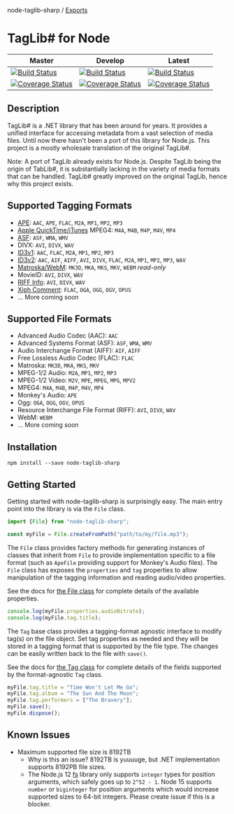 node-taglib-sharp / [Exports](modules.md)

# TagLib# for Node

| Master                                                                                                                                                                           | Develop                                                                                                                                                                            | Latest                                                                                                                                                      |
|----------------------------------------------------------------------------------------------------------------------------------------------------------------------------------|------------------------------------------------------------------------------------------------------------------------------------------------------------------------------------|-------------------------------------------------------------------------------------------------------------------------------------------------------------|
| [![Build Status](https://ci.appveyor.com/api/projects/status/7hdfrbc4ecvvruwv/branch/master?svg=true)](https://ci.appveyor.com/project/benrr101/node-taglib-sharp/branch/master) | [![Build Status](https://ci.appveyor.com/api/projects/status/7hdfrbc4ecvvruwv/branch/develop?svg=true)](https://ci.appveyor.com/project/benrr101/node-taglib-sharp/branch/develop) | [![Build Status](https://ci.appveyor.com/api/projects/status/7hdfrbc4ecvvruwv?svg=true)](https://ci.appveyor.com/project/benrr101/node-taglib-sharp)        |
| [![Coverage Status](https://coveralls.io/repos/github/benrr101/node-taglib-sharp/badge.svg?branch=master)](https://coveralls.io/github/benrr101/node-taglib-sharp?branch=master) | [![Coverage Status](https://coveralls.io/repos/github/benrr101/node-taglib-sharp/badge.svg?branch=develop)](https://coveralls.io/github/benrr101/node-taglib-sharp?branch=develop) | [![Coverage Status](https://coveralls.io/repos/github/benrr101/node-taglib-sharp/badge.svg?latest)](https://coveralls.io/github/benrr101/node-taglib-sharp) |

## Description
TagLib# is a .NET library that has been around for years. It provides a unified interface for
accessing metadata from a vast selection of media files. Until now there hasn't been a port of this
library for Node.js. This project is a mostly wholesale translation of the original TagLib#.

Note: A port of TagLib already exists for Node.js. Despite TagLib being the origin of TabLib#, it
is substantially lacking in the variety of media formats that can be handled. TagLib# greatly
improved on the original TagLib, hence why this project exists.

## Supported Tagging Formats
* [APE](http://wiki.hydrogenaud.io/index.php?title=APE_key): `AAC`, `APE`, `FLAC`, `M2A`, `MP1`, `MP2`, `MP3`
* [Apple QuickTime/iTunes](https://developer.apple.com/documentation/quicktime-file-format/metadata_atoms_and_types) MPEG4: `M4A`, `M4B`, `M4P`, `M4V`, `MP4`
* [ASF](https://docs.microsoft.com/en-us/windows/win32/wmformat/overview-of-the-asf-format): `ASF`, `WMA`, `WMV`
* DIVX: `AVI`, `DIVX`, `WAV`
* [ID3v1](https://id3.org/ID3v1): `AAC`, `FLAC`, `M2A`, `MP1`, `MP2`, `MP3`
* [ID3v2](https://id3.org/Developer%20Information): `AAC`, `AIF`, `AIFF`, `AVI`, `DIVX`, `FLAC`, `M2A`, `MP1`, `MP2`, `MP3`, `WAV`
* [Matroska/WebM](https://www.matroska.org/technical/tagging.html): `MK3D`, `MKA`, `MKS`, `MKV`, `WEBM` _read-only_
* MovieID: `AVI`, `DIVX`, `WAV`
* [RIFF Info](https://www.exiftool.org/TagNames/RIFF.html#Info): `AVI`, `DIVX`, `WAV`
* [Xiph Comment](https://www.xiph.org/vorbis/doc/v-comment.html): `FLAC`, `OGA`, `OGG`, `OGV`, `OPUS`
* ... More coming soon

## Supported File Formats
* Advanced Audio Codec (AAC): `AAC`
* Advanced Systems Format (ASF): `ASF`, `WMA`, `WMV`
* Audio Interchange Format (AIFF): `AIF`, `AIFF`
* Free Lossless Audio Codec (FLAC): `FLAC`
* Matroska: `MK3D`, `MKA`, `MKS`, `MKV`
* MPEG-1/2 Audio: `M2A`, `MP1`, `MP2`, `MP3`
* MPEG-1/2 Video: `M2V`, `MPE`, `MPEG`, `MPG`, `MPV2`
* MPEG4: `M4A`, `M4B`, `M4P`, `M4V`, `MP4`
* Monkey's Audio: `APE`
* Ogg: `OGA`, `OGG`, `OGV`, `OPUS`
* Resource Interchange File Format (RIFF): `AVI`, `DIVX`, `WAV`
* WebM: `WEBM`
* ... More coming soon

## Installation
```
npm install --save node-taglib-sharp
```

## Getting Started
Getting started with node-taglib-sharp is surprisingly easy. The main entry point into the library
is via the `File` class.

```typescript
import {File} from "node-taglib-sharp";

const myFile = File.createFromPath("path/to/my/file.mp3");
```

The `File` class provides factory methods for generating instances of classes that inherit from
`File` to provide implementation specific to a file format (such as `ApeFile` providing support
for Monkey's Audio files). The `File` class has exposes the `properties` and `tag` properties to
allow manipulation of the tagging information and reading audio/video properties. 

See the docs for [the File class](docs/classes/File.md) for complete details of the
available properties.

```typescript
console.log(myFile.properties.audioBitrate);
console.log(myFile.tag.title);
```

The `Tag` base class provides a tagging-format agnostic interface to modify tag(s) on the file
object. Set tag properties as needed and they will be stored in a tagging format that is supported
by the file type. The changes can be easily written back to the file with `save()`.

See the docs for [the Tag class](docs/classes/Tag.md) for complete details of the fields
supported by the format-agnostic `Tag` class. 

```typescript
myFile.tag.title = "Time Won't Let Me Go";
myFile.tag.album = "The Sun And The Moon";
myFile.tag.performers = ["The Bravery"];
myFile.save();
myFile.dispose();
```

## Known Issues
* Maximum supported file size is 8192TB
  - Why is this an issue? 8192TB is yuuuuge, but .NET implementation supports 8192PB file sizes.
  - The Node.js 12 [fs](https://nodejs.org/docs/latest-v12.x/api/fs.html) library only supports 
    `integer` types for position arguments, which safely goes up to `2^52 - 1`. Node 15 supports
    `number` or `biginteger` for position arguments which would increase supported sizes to 64-bit
    integers. Please create issue if this is a blocker.
